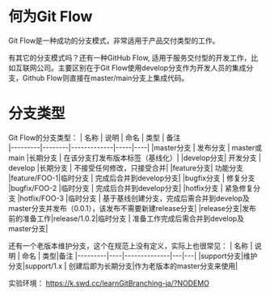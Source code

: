 # 何为Git Flow
Git Flow是一种成功的分支模式，非常适用于产品交付类型的工作。

有其它的分支模式吗？还有一种GitHub Flow, 适用于服务交付型的开发工作，比如互联网公司。主要区别在于Git Flow使用develop分支作为开发人员的集成分支，Github Flow则直接在master/main分支上集成代码。

# 分支类型
Git Flow的分支类型：
|   名称    |   说明   |     命名      | 类型  | 备注   
|---------|--------|-------------|-----|----|
|master分支 |  发布分支  | master或main |长期分支 | 在该分支打发布版本标签（基线化）|
|develop分支|  开发分支  |   develop   |长期分支 | 不接受任何修改，只接受合并|
|feature分支|  功能分支  |feature/FOO-1|临时分支 | 完成后合并到develop分支|
|bugfix分支 |  修复分支  |bugfix/FOO-2 |临时分支 | 完成后合并到develop分支|
|hotfix分支 | 紧急修复分支 |hotfix/FOO-3 |临时分支 | 基于基线创建分支，完成后需合并到develop及master分支并发布（0.0.1），该发布不需要新建release分支|
|release分支|发布前的准备工作|release/1.0.2|临时分支 | 准备工作完成后需合并到develop及master分支|

还有一个老版本维护分支，这个在规范上没有定义，实际上也很常见：
|   名称    | 说明 |      命名      | 类型|备注
|---------|----|--------------|---|---|
|support分支|维护分支|support/1.x | 创建后即为长期分支|作为老版本的master分支来使用|

实验环境：
https://k.swd.cc/learnGitBranching-ja/?NODEMO


